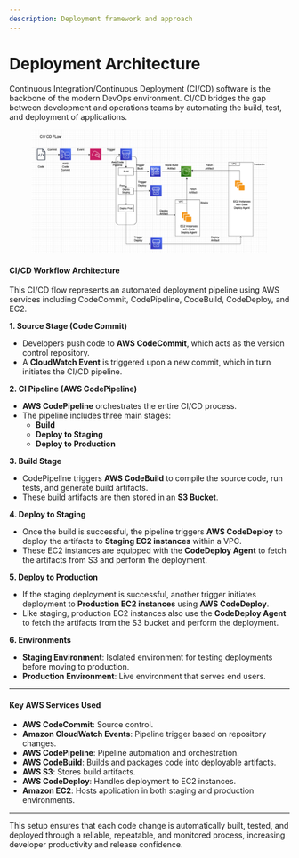 ```yaml
---
description: Deployment framework and approach
---
```


# Deployment Architecture

Continuous Integration/Continuous Deployment (CI/CD) software is the backbone of the modern DevOps environment. CI/CD bridges the gap between development and operations teams by automating the build, test, and deployment of applications.

<figure><img src="../../.gitbook/assets/image (5).png" alt=""><figcaption></figcaption></figure>

#### **CI/CD Workflow Architecture**

This CI/CD flow represents an automated deployment pipeline using AWS services including CodeCommit, CodePipeline, CodeBuild, CodeDeploy, and EC2.

**1. Source Stage (Code Commit)**

* Developers push code to **AWS CodeCommit**, which acts as the version control repository.
* A **CloudWatch Event** is triggered upon a new commit, which in turn initiates the CI/CD pipeline.

**2. CI Pipeline (AWS CodePipeline)**

* **AWS CodePipeline** orchestrates the entire CI/CD process.
* The pipeline includes three main stages:
  * **Build**
  * **Deploy to Staging**
  * **Deploy to Production**

**3. Build Stage**

* CodePipeline triggers **AWS CodeBuild** to compile the source code, run tests, and generate build artifacts.
* These build artifacts are then stored in an **S3 Bucket**.

**4. Deploy to Staging**

* Once the build is successful, the pipeline triggers **AWS CodeDeploy** to deploy the artifacts to **Staging EC2 instances** within a VPC.
* These EC2 instances are equipped with the **CodeDeploy Agent** to fetch the artifacts from S3 and perform the deployment.

**5. Deploy to Production**

* If the staging deployment is successful, another trigger initiates deployment to **Production EC2 instances** using **AWS CodeDeploy**.
* Like staging, production EC2 instances also use the **CodeDeploy Agent** to fetch the artifacts from the S3 bucket and perform the deployment.

**6. Environments**

* **Staging Environment**: Isolated environment for testing deployments before moving to production.
* **Production Environment**: Live environment that serves end users.

***

#### **Key AWS Services Used**

* **AWS CodeCommit**: Source control.
* **Amazon CloudWatch Events**: Pipeline trigger based on repository changes.
* **AWS CodePipeline**: Pipeline automation and orchestration.
* **AWS CodeBuild**: Builds and packages code into deployable artifacts.
* **AWS S3**: Stores build artifacts.
* **AWS CodeDeploy**: Handles deployment to EC2 instances.
* **Amazon EC2**: Hosts application in both staging and production environments.

***

This setup ensures that each code change is automatically built, tested, and deployed through a reliable, repeatable, and monitored process, increasing developer productivity and release confidence.

